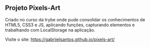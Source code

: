 ## Projeto Pixels-Art

Criado no curso da trybe onde pude consolidar os conhecimentos de HTML5, CSS3 e JS, aplicando funções, capturando elementos e trabalhando com LocalStorage na aplicação.

Visite o site: https://gabriielsantos.github.io/pixels-art/
